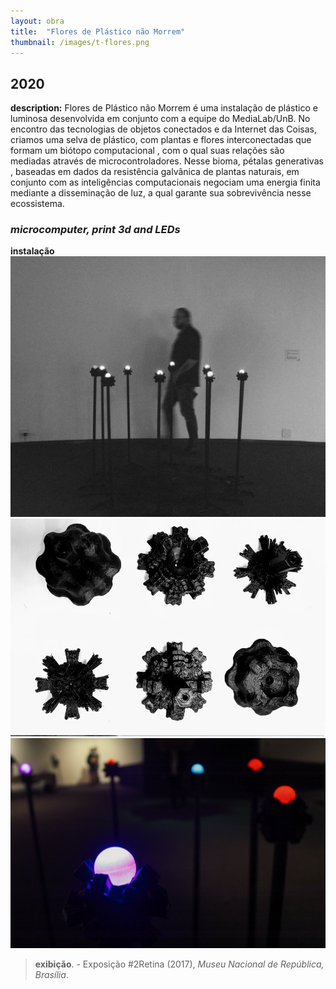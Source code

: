 ```yaml
---
layout: obra
title:  "Flores de Plástico não Morrem"
thumbnail: /images/t-flores.png
---
```


2020
------
**description:** Flores de Plástico não Morrem é uma instalação de plástico e luminosa desenvolvida em conjunto com a equipe do MediaLab/UnB. No encontro das tecnologias de objetos conectados e da Internet das Coisas, criamos uma selva de plástico, com plantas e flores interconectadas que formam um biótopo computacional , com o qual suas relações são mediadas através de microcontroladores. Nesse bioma, pétalas generativas , baseadas em dados da resistência galvânica de plantas naturais, em conjunto com as inteligências computacionais negociam uma energia finita mediante a disseminação de luz, a qual garante sua sobrevivência nesse ecossistema.
### *microcomputer, print 3d and LEDs*
**instalação**
![Imagem obra Flores de Plástico não Morrem](/images/flores1.jpg)
![Imagem obra Flores de Plástico não Morrem](/images/flores.jpg)
![Imagem obra Flores de Plástico não Morrem](/images/flores2.jpg)


>**exibição**. - Exposição #2Retina (2017), *Museu Nacional de República, Brasília*.
